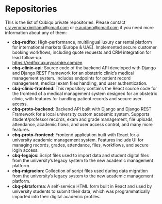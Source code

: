 # Repositories
This is the list of Cubiqo private repositories. Please contact craveromaximiliano@gmail.com or e.audano@gmail.com if you need more information about any of them:

- **cbq-redfox**: High-performance, multilingual luxury car rental platform for international markets (Europe & UAE). Implemented secure customer booking workflows, including quote requests and CRM integration for lead follow-up.<br/>https://redfoxluxurycarhire.com/en
- **cbq-clinic-api**: Source code of the backend API developed with Django and Django REST Framework for an obstetric clinic’s medical management system.
Includes endpoints for patient record management, medical exam files handling, and user authentication.
- **cbq-clinic-frontend**: This repository contains the React source code for the frontend of a medical management system designed for an obstetric clinic, with features for handling patient records and secure user access.
- **cbq-proto-backend**: Backend API built with Django and Django REST Framework for a local university custom academic system.
Supports student/professor records, exam and grade management, file uploads, attendance, academic flows, and user access control, and many more features.
- **cbq-proto-frontend**: Frontend application built with React for a university academic management system.
Features include UI for managing records, grades, attendance, files, workflows, and secure login access.
- **cbq-legajos**: Script files used to import data and student digital files from the university’s legacy system to the new academic management platform.
- **cbq-migracion**: Collection of script files used during data migration from the university’s legacy system to the new academic management platform.
- **cbq-plataforma**: A self-service HTML form built in React and used by university students to submit their data, which was programmatically imported into their digital academic profiles.
